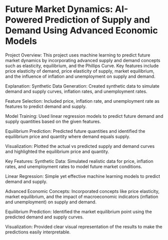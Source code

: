# Future Market Dynamics: AI-Powered Prediction of Supply and Demand Using Advanced Economic Models
Project Overview:
This project uses machine learning to predict future market dynamics by incorporating advanced supply and demand concepts such as elasticity, equilibrium, and the Phillips Curve. Key features include price elasticity of demand, price elasticity of supply, market equilibrium, and the influence of inflation and unemployment on supply and demand.

Explanation:
Synthetic Data Generation: Created synthetic data to simulate demand and supply curves, inflation rates, and unemployment rates.

Feature Selection: Included price, inflation rate, and unemployment rate as features to predict demand and supply.

Model Training: Used linear regression models to predict future demand and supply quantities based on the given features.

Equilibrium Prediction: Predicted future quantities and identified the equilibrium price and quantity where demand equals supply.

Visualization: Plotted the actual vs predicted supply and demand curves and highlighted the equilibrium price and quantity.

Key Features:
Synthetic Data: Simulated realistic data for price, inflation rates, and unemployment rates to model future market conditions.

Linear Regression: Simple yet effective machine learning models to predict demand and supply.

Advanced Economic Concepts: Incorporated concepts like price elasticity, market equilibrium, and the impact of macroeconomic indicators (inflation and unemployment) on supply and demand.

Equilibrium Prediction: Identified the market equilibrium point using the predicted demand and supply curves.

Visualization: Provided clear visual representation of the results to make the predictions easily interpretable.
